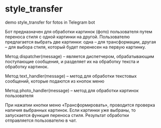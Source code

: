 # style_transfer
demo style_transfer for fotos in Telegram bot

Бот предназначен для обработки картинок (фото) пользователя путем переноса стиля с одной картинки на другой.
Пользователю предлагается выбрать две картинки: одна – для трансформации, 
другая – для выбора стиля, который будет перенесен на первую картинку.

Метод dispatcher(message) – является диспетчером, обрабатывающим поступающие сообщения, 
и разделяет их на обработку текста и обработку картинок.

Метод text_handler(message) – метод для обработки текстовых сообщений, 
которые подаются из кнопок меню

Метод photo_handler(message) – метод для обработки картинок пользователя

При нажатии кнопки меню «Трансформировать», проводится проверка наличия выбранных 
картинок. Если картинки уже выбраны, то запускается функция переноса стиля. 
Результат обработки отправляется пользователю в чат.
 
